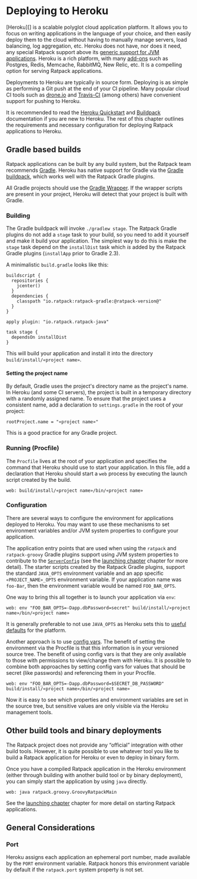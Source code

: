 # Deploying to Heroku

[Heroku][] is a scalable polyglot cloud application platform.
It allows you to focus on writing applications in the language of your choice, and then easily deploy them to the cloud without having to manually manage servers, load balancing, log aggregation, etc.
Heroku does not have, nor does it need, any special Ratpack support above its [generic support for JVM applications](http://java.heroku.com).
Heroku is a rich platform, with many [add-ons](https://addons.heroku.com) such as Postgres, Redis, Memcache, RabbitMQ, New Relic, etc.
It is a compelling option for serving Ratpack applications.

Deployments to Heroku are typically in source form.
Deploying is as simple as performing a Git push at the end of your CI pipeline.
Many popular cloud CI tools such as [drone.io](https://drone.io/) and [Travis-CI](https://travis-ci.org) (among others) have convenient support for pushing to Heroku.

It is recommended to read the [Heroku Quickstart](https://devcenter.heroku.com/articles/quickstart) and [Buildpack](https://devcenter.heroku.com/articles/buildpacks) documentation if you are new to Heroku.
The rest of this chapter outlines the requirements and necessary configuration for deploying Ratpack applications to Heroku.

## Gradle based builds

Ratpack applications can be built by any build system, but the Ratpack team recommends [Gradle](http://gradle.org).
Heroku has native support for Gradle via the [Gradle buildpack](https://devcenter.heroku.com/articles/buildpacks), which works well with the Ratpack Gradle plugins.

All Gradle projects should use the [Gradle Wrapper](https://docs.gradle.org/current/userguide/gradle_wrapper.html).
If the wrapper scripts are present in your project, Heroku will detect that your project is built with Gradle.

### Building

The Gradle buildpack will invoke `./gradlew stage`.
The Ratpack Gradle plugins do not add a `stage` task to your build, so you need to add it yourself and make it build your application.
The simplest way to do this is make the `stage` task depend on the `installDist` task which _is_ added by the Ratpack Gradle plugins (`installApp` prior to Gradle 2.3).

A minimalistic `build.gradle` looks like this:

```language-groovy gradle
buildscript {
  repositories {
    jcenter()
  }
  dependencies {
    classpath "io.ratpack:ratpack-gradle:@ratpack-version@"
  }
}

apply plugin: "io.ratpack.ratpack-java"

task stage {
  dependsOn installDist
}
```

This will build your application and install it into the directory `build/install/«project name»`.

#### Setting the project name

By default, Gradle uses the project's directory name as the project's name.
In Heroku (and some CI servers), the project is built in a temporary directory with a randomly assigned name.
To ensure that the project uses a consistent name, add a declaration to `settings.gradle` in the root of your project:

```language-groovy
rootProject.name = "«project name»"
```
This is a good practice for any Gradle project.

### Running (Procfile)

The `Procfile` lives at the root of your application and specifies the command that Heroku should use to start your application.
In this file, add a declaration that Heroku should start a `web` process by executing the launch script created by the build.

```language-bash
web: build/install/«project name»/bin/«project name»
```

### Configuration

There are several ways to configure the environment for applications deployed to Heroku.
You may want to use these mechanisms to set environment variables and/or JVM system properties to configure your application.

The application entry points that are used when using the `ratpack` and `ratpack-groovy` Gradle plugins support using
JVM system properties to contribute to the [`ServerConfig`](api/ratpack/server/ServerConfig.html) (see the [launching chapter](launching.html) chapter for more detail).
The starter scripts created by the Ratpack Gradle plugins, support the standard `JAVA_OPTS` environment variable and an app specific `«PROJECT_NAME»_OPTS` environment variable.
If your application name was `foo-Bar`, then the environment variable would be named `FOO_BAR_OPTS`.

One way to bring this all together is to launch your application via `env`:

```language-bash
web: env "FOO_BAR_OPTS=-Dapp.dbPassword=secret" build/install/«project name»/bin/«project name»
```

It is generally preferable to not use `JAVA_OPTS` as Heroku sets this to [useful defaults](https://devcenter.heroku.com/articles/java-support#environment) for the platform.

Another approach is to use [config vars](https://devcenter.heroku.com/articles/config-vars).
The benefit of setting the environment via the Procfile is that this information is in your versioned source tree.
The benefit of using config vars is that they are only available to those with permissions to view/change them with Heroku.
It is possible to combine both approaches by setting config vars for values that should be secret (like passwords) and referencing them in your Procfile.

```language-bash
web: env "FOO_BAR_OPTS=-Dapp.dbPassword=$SECRET_DB_PASSWORD" build/install/«project name»/bin/«project name»
```

Now it is easy to see which properties and environment variables are set in the source tree, but sensitive values are only visible via the Heroku management tools.

## Other build tools and binary deployments

The Ratpack project does not provide any “official” integration with other build tools.
However, it is quite possible to use whatever tool you like to build a Ratpack application for Heroku or even to deploy in binary form.

Once you have a compiled Ratpack application in the Heroku environment (either through building with another build tool or by binary deployment),
you can simply start the application by using `java` directly.

```language-bash
web: java ratpack.groovy.GroovyRatpackMain
```

See the [launching chapter](launching.html) chapter for more detail on starting Ratpack applications.

## General Considerations

### Port

Heroku assigns each application an ephemeral port number, made available by the `PORT` environment variable. Ratpack honors this environment variable by default
if the `ratpack.port` system property is not set.

